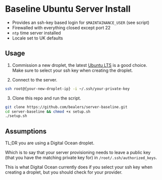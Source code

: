 # Baseline Ubuntu Server Install

- Provides an ssh-key based login for `$MAINTAINANCE_USER` (see script)
- Firewalled with everything closed except port 22
- `ntp` time server installed
- Locale set to UK defaults

## Usage

1) Commission a new droplet, the latest [Ubuntu LTS](https://releases.ubuntu.com/) is a good choice. Make sure to select your ssh key when creating the droplet.

2) Connect to the server.

```bash
ssh root@{your-new-droplet-ip} -i ~/.ssh/your-private-key
```

3) Clone this repo and run the script.
```bash
git clone https://github.com/bealers/server-baseline.git
cd server-baseline && chmod +x setup.sh
./setup.sh
```

## Assumptions

TL;DR you are using a Digital Ocean droplet.

Which is to say that your server provisioning needs to leave a public key (that you have the matching private key for) in `/root/.ssh/authorized_keys`.

This is what Digital Ocean currently does if you select your ssh key when creating a droplet, but you should check for your provider.
